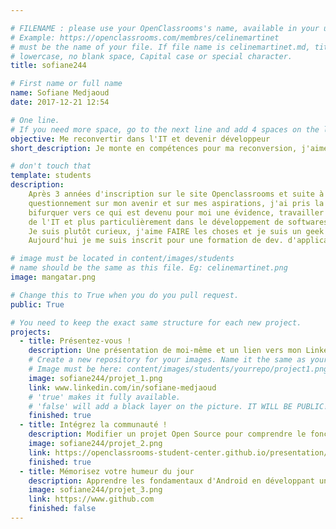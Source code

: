 ```yaml
---

# FILENAME : please use your OpenClassrooms's name, available in your url.
# Example: https://openclassrooms.com/membres/celinemartinet
# must be the name of your file. If file name is celinemartinet.md, title is celinemartinet.
# lowercase, no blank space, Capital case or special character.
title: sofiane244

# First name or full name
name: Sofiane Medjaoud
date: 2017-12-21 12:54

# One line.
# If you need more space, go to the next line and add 4 spaces on the left, as in 'description'.
objective: Me reconvertir dans l'IT et devenir développeur
short_description: Je monte en compétences pour ma reconversion, j'aime la bonne bouffe, je déteste attendre :p.

# don't touch that
template: students
description:
    Après 3 années d'inscription sur le site Openclassrooms et suite à un profond
    questionnement sur mon avenir et sur mes aspirations, j'ai pris la décision de 
    bifurquer vers ce qui est devenu pour moi une évidence, travailler dans le monde
    de l'IT et plus particulièrement dans le développement de softwares.
    Je suis plutôt curieux, j'aime FAIRE les choses et je suis un geek assumé :D.
    Aujourd'hui je me suis inscrit pour une formation de dev. d'application et c'est top!

# image must be located in content/images/students
# name should be the same as this file. Eg: celinemartinet.png
image: mangatar.png

# Change this to True when you do you pull request.
public: True

# You need to keep the exact same structure for each new project.
projects:
  - title: Présentez-vous !
    description: Une présentation de moi-même et un lien vers mon LinkedIn.
    # Create a new repository for your images. Name it the same as your nickname and profile picture.
    # Image must be here: content/images/students/yourrepo/project1.png
    image: sofiane244/projet_1.png
    link: www.linkedin.com/in/sofiane-medjaoud
    # 'true' makes it fully available.
    # 'false' will add a black layer on the picture. IT WILL BE PUBLIC!
    finished: true
  - title: Intégrez la communauté !
    description: Modifier un projet Open Source pour comprendre le fonctionnement de Git, de Github et des pull requests. 
    image: sofiane244/projet_2.png
    link: https://openclassrooms-student-center.github.io/presentation/students/sofiane244.html
    finished: true
  - title: Mémorisez votre humeur du jour
    description: Apprendre les fondamentaux d'Android en développant une application
    image: sofiane244/projet_3.png
    link: https://www.github.com
    finished: false
---
```

